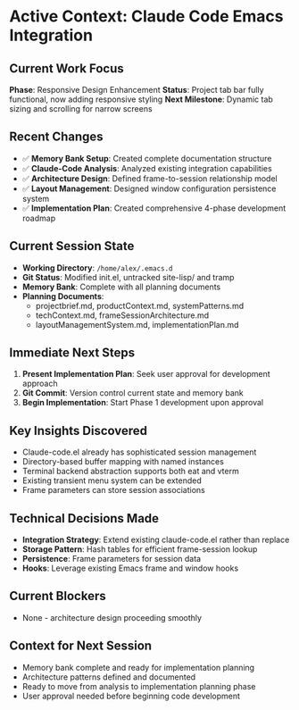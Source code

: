 # Active Context: Claude Code Emacs Integration

## Current Work Focus
**Phase**: Responsive Design Enhancement
**Status**: Project tab bar fully functional, now adding responsive styling
**Next Milestone**: Dynamic tab sizing and scrolling for narrow screens

## Recent Changes
- ✅ **Memory Bank Setup**: Created complete documentation structure
- ✅ **Claude-Code Analysis**: Analyzed existing integration capabilities
- ✅ **Architecture Design**: Defined frame-to-session relationship model
- ✅ **Layout Management**: Designed window configuration persistence system
- ✅ **Implementation Plan**: Created comprehensive 4-phase development roadmap

## Current Session State
- **Working Directory**: `/home/alex/.emacs.d`
- **Git Status**: Modified init.el, untracked site-lisp/ and tramp
- **Memory Bank**: Complete with all planning documents
- **Planning Documents**: 
  - projectbrief.md, productContext.md, systemPatterns.md
  - techContext.md, frameSessionArchitecture.md
  - layoutManagementSystem.md, implementationPlan.md

## Immediate Next Steps
1. **Present Implementation Plan**: Seek user approval for development approach
2. **Git Commit**: Version control current state and memory bank
3. **Begin Implementation**: Start Phase 1 development upon approval

## Key Insights Discovered
- Claude-code.el already has sophisticated session management
- Directory-based buffer mapping with named instances
- Terminal backend abstraction supports both eat and vterm
- Existing transient menu system can be extended
- Frame parameters can store session associations

## Technical Decisions Made
- **Integration Strategy**: Extend existing claude-code.el rather than replace
- **Storage Pattern**: Hash tables for efficient frame-session lookup
- **Persistence**: Frame parameters for session data
- **Hooks**: Leverage existing Emacs frame and window hooks

## Current Blockers
- None - architecture design proceeding smoothly

## Context for Next Session
- Memory bank complete and ready for implementation planning
- Architecture patterns defined and documented
- Ready to move from analysis to implementation planning phase
- User approval needed before beginning code development